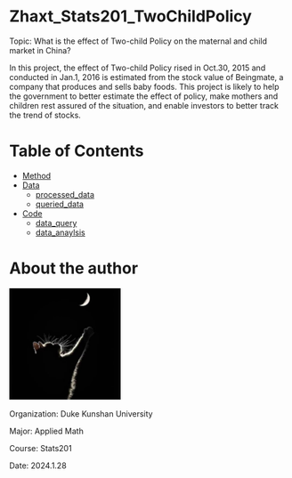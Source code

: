 # Zhaxt_Stats201_TwoChildPolicy

Topic: What is the effect of Two-child Policy on the maternal and child market in China?

In this project, the effect of Two-child Policy rised in Oct.30, 2015 and conducted in Jan.1, 2016 is estimated from the stock value of Beingmate, a company that produces and sells baby foods. This project is likely to help the government to better estimate the effect of policy, make mothers and children rest assured of the situation, and enable investors to better track the trend of stocks.

# Table of Contents
- [Method](#Method)
- [Data](#Data)
  - [processed_data](#processed_data)
  - [queried_data](#queried_data)
- [Code](#usage)
  - [data_query](#data_query)
  - [data_anaylsis](#data_anaylsis)

# About the author
<img src="headshot.jpg" width=200>

Organization: Duke Kunshan University

Major: Applied Math

Course: Stats201

Date: 2024.1.28
